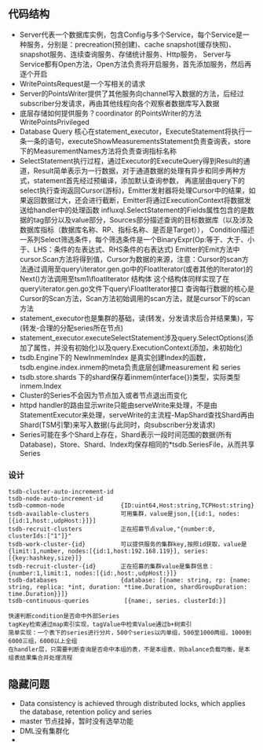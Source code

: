 ## 代码结构
* Server代表一个数据库实例，包含Config与多个Service，每个Service是一种服务，分别是：precreation(预创建)、cache snapshot(缓存快照)、snapshot服务、连续查询服务、存储统计服务、Http服务，
Server与Service都有Open方法，Open方法负责将开启服务，首先添加服务，然后再逐个开启
* WritePointsRequest是一个写相关的请求
* Server的PointsWriter提供了其他服务向channel写入数据的方法，后经过subscriber分发请求，再由其他线程向各个观察者数据库写入数据
* 底层存储如何提供服务？coordinator 的PointsWriter的方法WritePointsPrivileged
* Database Query 核心在statement_executor，ExecuteStatement将执行一条一条的语句，executeShowMeasurementsStatement负责查询表，store下的MeasurementNames方法将负责查询指标名称
* SelectStatement执行过程，通过Executor的ExecuteQuery得到Result的通道，Result简单表示为一行数据，对于通道数据的处理有异步和同步两种方式，statement首先经过预编译，添加默认查询参数，
再底层由query下的select执行查询返回Cursor(游标)，Emitter发射器将处理Cursor中的结果，如果返回数据过大，还会进行截断，Emitter将通过ExecutionContext将数据发送给handler中的处理函数
influxql.SelectStatement的Fields属性包含的是数据的tag部分以及value部分，Sources部分描述查询的目标数据库（以及涉及数据库指标（数据库名称、RP、指标名称、是否是Target）），
Condition描述一系列Select筛选条件，每个筛选条件是一个BinaryExpr(Op:等于、大于、小于、LHS：条件的左表达式、RHS条件的右表达式)
Emitter的Emit方法中cursor.Scan方法将得到值，Cursor为数据的来源，注意：Cursor的scan方法通过调用至query\iterator.gen.go中的FloatIterator(或者其他的Iterator)的Next()方法调用至tsm1\floatIterator 结构体
这个结构体同样实现了在query\iterator.gen.go文件下query\FloatIterator接口
查询每行数据的核心是Cursor的Scan方法，Scan方法初始调用的scan方法，就是cursor下的scan方法
* statement_executor也是集群的基础，读(转发，分发请求后合并结果集)，写(转发-合理的分配series所在节点)
* statement_executor.executeSelectStatement涉及query.SelectOptions(添加了属性，并没有初始化)以及query.ExecutionContext(添加，未初始化)
* tsdb.Engine下的 NewInmemIndex 是真实创建Index的函数，tsdb.engine.index.inmem的meta负责底层创建measurement 和 series
* tsdb.store.shards 下的shard保存着inmem(interface{})类型，实际类型inmem.Index
* Cluster的Series不会因为节点加入或者节点退出而变化 
* httpd handler的路由显示write只能由serveWrite来处理，不是由StatementExecutor来处理，serveWrite的主流程-MapShard查找Shard再由Shard(TSM引擎)来写入数据(与此同时，向subscriber分发请求)
* Series可能在多个Shard上存在，Shard表示一段时间范围的数据(所有Database)，Store、Shard、Index均保存相同的*tsdb.SeriesFile，从而共享Series
### 设计
```
tsdb-cluster-auto-increment-id
tsdb-node-auto-increment-id  
tsdb-common-node                {ID:uint64,Host:string,TCPHost:string}             
tsdb-available-clusters         可用集群，value是json,[{id:1, nodes:[{id:1,host:,udpHost:}]}]
tsdb-recruit-clusters           正在招募节点value,"{number:0, clusterIds:["1"]}"
tsdb-work-cluster-{id}          可以提供服务的集群key,按照id获取，value是{limit:1,number, nodes:[{id:1,host:192.168.119}], series:[{key:hashkey,size}]} 
tsdb-recruit-cluster-{id}       正在招募的集群value是集群信息：{number:1,limit:1, nodes:[{id:,host:,udpHost:}]}
tsdb-databases                  {database: [{name: string, rp: {name: string, replica: *int, duration: *time.Duration, shardGroupDuration: time.Duration}}]}
tsdb-continuous-queries          [{name:, series. clusterId:}]           

快速判断condition是否命中外部Series
tagKey检索通过map索引实现，tagValue中检索Value通过b+树索引
简单实现：一个表下的series进行分片，500个series以内单组，500至1000两组，1000到6000三组，6000以上全组
在handler层，只需要判断查询是否命中本组的表，不是本组表，则balance负载均衡，是本组表结果集合并处理流程
```
## 隐藏问题
* Data consistency is achieved through distributed locks, which applies the database, retention policy and series
* master 节点挂掉，暂时没有选举功能
* DML没有集群化
* 

